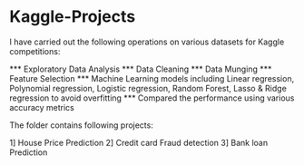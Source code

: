 # Kaggle-Projects
I have carried out the following operations on various datasets for Kaggle competitions:


*** Exploratory Data Analysis
*** Data Cleaning
*** Data Munging
*** Feature Selection
*** Machine Learning models including Linear regression, Polynomial regression,
    Logistic regression, Random Forest, Lasso & Ridge regression to avoid overfitting
*** Compared the performance using various accuracy metrics

The folder contains following projects:

1] House Price Prediction
2] Credit card Fraud detection
3] Bank loan Prediction

